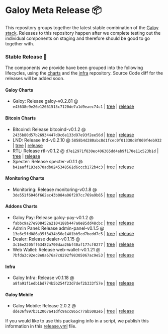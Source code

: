 # Galoy Meta Release 📦

This repository groups together the latest stable combination of the [Galoy stack](https://github.com/GaloyMoney/awesome-galoy#tech-components). 
Releases to this repository happen after we complete testing out the individual components on staging and therefore should be good to go together with.

### Stable Release 🎉

The components we provide have been grouped into the following lifecycles, using the [charts](https://github.com/GaloyMoney/charts) and the [infra](https://github.com/GaloyMoney/galoy-infra) repository. 
Source Code diff for the releases will be added soon.

#### Galoy Charts
- Galoy: Release galoy-v0.2.81 @ `e43638e9e26e12661515c7120de7a1d9eaec74c1` | [tree](https://github.com/GaloyMoney/charts/tree/e43638e9e26e12661515c7120de7a1d9eaec74c1/charts/galoy) | [release](https://github.com/GaloyMoney/charts/releases/tag/galoy-v0.2.81)

#### Bitcoin Charts
- Bitcoind: Release bitcoind-v0.1.2 @ `2435b80d57b26934447d9c6e133d97e93f2ee56d` | [tree](https://github.com/GaloyMoney/charts/tree/2435b80d57b26934447d9c6e133d97e93f2ee56d/charts/bitcoind) | [release](https://github.com/GaloyMoney/charts/releases/tag/bitcoind-v0.1.2)
- LND: Release lnd-v0.2.10 @ `5858b4d280abc8d1fcec0f01330d8f069f4eb932` | [tree](https://github.com/GaloyMoney/charts/tree/5858b4d280abc8d1fcec0f01330d8f069f4eb932/charts/lnd) | [release](https://github.com/GaloyMoney/charts/releases/tag/lnd-v0.2.10)
- RTL: Release rtl-v0.1.2 @ `d7e12971f830ec406365dd4ab9f170e11c523b1d` | [tree](https://github.com/GaloyMoney/charts/tree/d7e12971f830ec406365dd4ab9f170e11c523b1d/charts/rtl) | [release](https://github.com/GaloyMoney/charts/releases/tag/rtl-v0.1.2)
- Specter: Release specter-v0.1.1 @ `b41aaff193eb70adb0245348561d6cccb172b4c3` | [tree](https://github.com/GaloyMoney/charts/tree/b41aaff193eb70adb0245348561d6cccb172b4c3/charts/specter) | [release](https://github.com/GaloyMoney/charts/releases/tag/specter-v0.1.1)

#### Monitoring Charts
- Monitoring: Release monitoring-v0.1.8 @ `3de551f6046f662ec43b084a06f207cc769a9b65` | [tree](https://github.com/GaloyMoney/charts/tree/3de551f6046f662ec43b084a06f207cc769a9b65/charts/monitoring) | [release](https://github.com/GaloyMoney/charts/releases/tag/monitoring-v0.1.8)

#### Addons Charts
- Galoy Pay: Release galoy-pay-v0.1.2 @ `fabbc9a27e908452a2104188b447a0e85dd48cbc` | [tree](https://github.com/GaloyMoney/charts/tree/fabbc9a27e908452a2104188b447a0e85dd48cbc/charts/galoy-pay) | [release](https://github.com/GaloyMoney/charts/releases/tag/galoy-pay-v0.1.2)
- Admin Panel: Release admin-panel-v0.1.5 @ `13e6c5fd086a35f3434b56e1401bb5cd7bedd7c5` | [tree](https://github.com/GaloyMoney/charts/tree/13e6c5fd086a35f3434b56e1401bb5cd7bedd7c5/charts/admin-panel) | [release](https://github.com/GaloyMoney/charts/releases/tag/admin-panel-v0.1.5)
- Dealer: Release dealer-v0.1.15 @ `3c16e2205ff63482a700daa26bf40af177cf0277` | [tree](https://github.com/GaloyMoney/charts/tree/3c16e2205ff63482a700daa26bf40af177cf0277/charts/dealer) | [release](https://github.com/GaloyMoney/charts/releases/tag/dealer-v0.1.15)
- Web Wallet: Release web-wallet-v0.1.21 @ `7bfda3c92ec8e8a676a7c8292f98305067ac9e53` | [tree](https://github.com/GaloyMoney/charts/tree/7bfda3c92ec8e8a676a7c8292f98305067ac9e53/charts/web_wallet) | [release](https://github.com/GaloyMoney/charts/releases/tag/web-wallet-v0.1.21)

#### Infra

- Galoy Infra: Release v0.1.18 @ `a8fa91f1edb1bd774b5b254f23d7def2b333f57e` | [tree](https://github.com/GaloyMoney/galoy-infra/tree/a8fa91f1edb1bd774b5b254f23d7def2b333f57e) | [release](https://github.com/GaloyMoney/galoy-infra/releases/tag/v0.1.18)

#### Galoy Mobile

- Galoy Mobile: Release 2.0.2 @ `dde36f997b312067a41dfc9acc865c77ab5082e5` | [tree](https://github.com/GaloyMoney/galoy-mobile/tree/dde36f997b312067a41dfc9acc865c77ab5082e5) | [release](https://github.com/GaloyMoney/galoy-mobile/releases/tag/2.0.2)

If you would like to use this packaging info in a script, we publish this information in this [release.yml](./release.yml) file.
